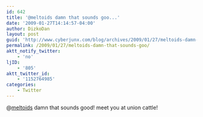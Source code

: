 ```yaml
---
id: 642
title: '@meltoids damn that sounds goo...'
date: '2009-01-27T14:14:57-04:00'
author: DizkoDan
layout: post
guid: 'http://www.cyberjunx.com/blog/archives/2009/01/27/meltoids-damn-that-sounds-goo/'
permalink: /2009/01/27/meltoids-damn-that-sounds-goo/
aktt_notify_twitter:
    - 'no'
ljID:
    - '805'
aktt_twitter_id:
    - '1152764985'
categories:
    - Twitter
---
```


@[meltoids](http://twitter.com/meltoids) damn that sounds good! meet you at union cattle!